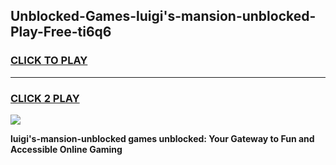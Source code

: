 
## Unblocked-Games-luigi's-mansion-unblocked-Play-Free-ti6q6
<h3>
<a href="https://premium76.site?title=luigi's-mansion-unblocked&ref=10A">CLICK TO PLAY</a></h3>
<hr>

<h3>
<a href="https://premium76.site?title=luigi's-mansion-unblocked&ref=10A">CLICK 2 PLAY</a>
  
</h3>

<a href="https://premium76.site?title=luigi's-mansion-unblocked&ref=10A"><img src="https://clearcache.store/games.png"></a>


**luigi's-mansion-unblocked games unblocked: Your Gateway to Fun and Accessible Online Gaming**
